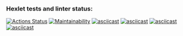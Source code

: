 ### Hexlet tests and linter status:
[![Actions Status](https://github.com/seregad544/frontend-project-lvl1/workflows/hexlet-check/badge.svg)](https://github.com/seregad544/frontend-project-lvl1/actions)
[![Maintainability](https://api.codeclimate.com/v1/badges/a99a88d28ad37a79dbf6/maintainability)](https://codeclimate.com/github/codeclimate/codeclimate/maintainability)
[![asciicast](https://asciinema.org/a/uPWfacnjiDXznd7rqHPdGr8Yv.svg)](https://asciinema.org/a/uPWfacnjiDXznd7rqHPdGr8Yv)
[![asciicast](https://asciinema.org/a/rDiF4FZJ4lfQSDSL3DmwCnOgX.svg)](https://asciinema.org/a/rDiF4FZJ4lfQSDSL3DmwCnOgX)
[![asciicast](https://asciinema.org/a/6IxEieHqeRQ7Nfi8yrTOBPue1.svg)](https://asciinema.org/a/6IxEieHqeRQ7Nfi8yrTOBPue1)
[![asciicast](https://asciinema.org/a/GjozGp5NAb5JWJE5gjT1BWz2I.svg)](https://asciinema.org/a/GjozGp5NAb5JWJE5gjT1BWz2I)